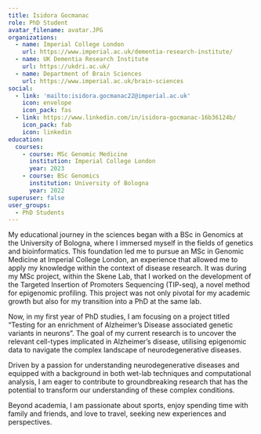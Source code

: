 ```yaml
---
title: Isidora Gocmanac
role: PhD Student
avatar_filename: avatar.JPG
organizations:
  - name: Imperial College London
    url: https://www.imperial.ac.uk/dementia-research-institute/
  - name: UK Dementia Research Institute
    url: https://ukdri.ac.uk/
  - name: Department of Brain Sciences
    url: https://www.imperial.ac.uk/brain-sciences
social:
  - link: 'mailto:isidora.gocmanac22@imperial.ac.uk'
    icon: envelope
    icon_pack: fas
  - link: https://www.linkedin.com/in/isidora-gocmanac-16b36124b/
    icon_pack: fab
    icon: linkedin
education:
  courses:
    - course: MSc Genomic Medicine
      institution: Imperial College London
      year: 2023
    - course: BSc Genomics
      institution: University of Bologna
      year: 2022
superuser: false
user_groups:
  - PhD Students
---
```

My educational journey in the sciences began with a BSc in Genomics at the University of Bologna, where I immersed myself in the fields of genetics and bioinformatics. This foundation led me to pursue an MSc in Genomic Medicine at Imperial College London, an experience that allowed me to apply my knowledge within the context of disease research. It was during my MSc project, within the Skene Lab, that I worked on the development of the Targeted Insertion of Promoters Sequencing (TIP-seq), a novel method for epigenomic profiling. This project was not only pivotal for my academic growth but also for my transition into a PhD at the same lab.

Now, in my first year of PhD studies, I am focusing on a project titled “Testing for an enrichment of Alzheimer’s Disease associated genetic variants in neurons”. The goal of my current research is to uncover the relevant cell-types implicated in Alzheimer’s disease, utilising epigenomic data to navigate the complex landscape of neurodegenerative diseases.

Driven by a passion for understanding neurodegenerative diseases and equipped with a background in both wet-lab techniques and computational analysis, I am eager to contribute to groundbreaking research that has the potential to transform our understanding of these complex conditions. 

Beyond academia, I am passionate about sports, enjoy spending time with family and friends, and love to travel, seeking new experiences and perspectives.
